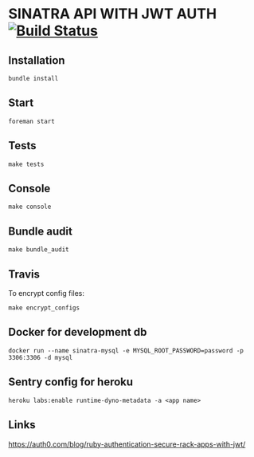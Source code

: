 # SINATRA API WITH JWT AUTH [![Build Status](https://travis-ci.org/AngelVlc/sinatra_api.svg?branch=master)](https://travis-ci.org/AngelVlc/sinatra_api)

## Installation
```
bundle install
```

## Start
```
foreman start
```

## Tests
```
make tests
```

## Console
```
make console
```

## Bundle audit
```
make bundle_audit
```

## Travis
To encrypt config files:
```
make encrypt_configs
```

## Docker for development db
```
docker run --name sinatra-mysql -e MYSQL_ROOT_PASSWORD=password -p 3306:3306 -d mysql
```

## Sentry config for heroku
```
heroku labs:enable runtime-dyno-metadata -a <app name>
```

## Links

https://auth0.com/blog/ruby-authentication-secure-rack-apps-with-jwt/
